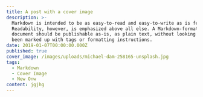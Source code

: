 ```yaml
---
title: A post with a cover image
description: >-
  Markdown is intended to be as easy-to-read and easy-to-write as is feasible.
  Readability, however, is emphasized above all else. A Markdown-formatted
  document should be publishable as-is, as plain text, without looking like it's
  been marked up with tags or formatting instructions.
date: 2019-01-07T00:00:00.000Z
published: true
cover_image: /images/uploads/michael-dam-258165-unsplash.jpg
tags:
  - Markdown
  - Cover Image
  - New Onw
content: jgjhg
---
```


